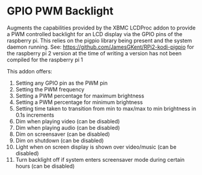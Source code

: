 # GPIO PWM Backlight
Augments the capabilities provided by the XBMC LCDProc addon to provide a PWM controlled backlight for an LCD display via the GPIO pins of the raspberry pi.
This relies on the pigpio library being present and the system daemon running.
See:
https://github.com/JamesGKent/RPi2-kodi-pigpio for the raspberry pi 2 version
at the time of writing a version has not been compiled for the raspberry pi 1

This addon offers:
1. Setting any GPIO pin as the PWM pin
2. Setting the PWM frequency
3. Setting a PWM percentage for maximum brightness
4. Setting a PWM percentage for minimum brightness
5. Setting time taken to transition from min to max/max to min brightness in 0.1s increments
6. Dim when playing video (can be disabled)
7. Dim when playing audio (can be disabled)
8. Dim on screensaver (can be disabled)
9. Dim on shutdown (can be disabled)
10. Light when on screen display is shown over video/music (can be disabled)
11. Turn backlight off if system enters screensaver mode during certain hours (can be disabled)